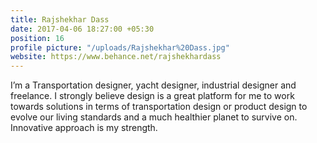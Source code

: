 ```yaml
---
title: Rajshekhar Dass
date: 2017-04-06 18:27:00 +05:30
position: 16
profile picture: "/uploads/Rajshekhar%20Dass.jpg"
website: https://www.behance.net/rajshekhardass
---
```


I’m a Transportation designer, yacht designer, industrial designer and freelance. I strongly believe design is a great platform for me to work towards solutions in terms of transportation design or product design to evolve our living standards and a much healthier planet to survive on. Innovative approach is my strength.